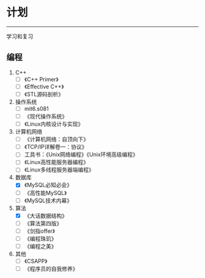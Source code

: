 # 计划
----
学习和复习

## 编程
1. C++
   - [ ] 《C++ Primer》
   - [ ] 《Effective C++》
   - [ ] 《STL源码剖析》

2. 操作系统
   - [ ] mit6.s081 
   - [ ] 《现代操作系统》 
   - [ ] 《Linux内核设计与实现》

3. 计算机网络
   - [ ] 《计算机网络：自顶向下》
   - [ ] 《TCP/IP详解卷一：协议》
   - [ ] 工具书：《Unix网络编程》《Unix环境高级编程》
   - [ ] 《Linux高性能服务器编程》
   - [ ] 《Linux多线程服务器端编程》

4. 数据库
   - [x] 《MySQL必知必会》
   - [ ] 《高性能MySQL》
   - [ ] 《MySQL技术内幕》

5. 算法
   - [x] 《大话数据结构》
   - [ ] 《算法第四版》
   - [ ] 《剑指offer》
   - [ ] 《编程珠玑》
   - [ ] 《编程之美》

6. 其他
   - [ ] 《CSAPP》
   - [ ] 《程序员的自我修养》